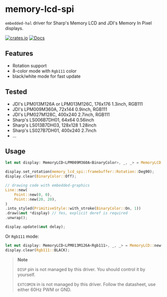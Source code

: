# memory-lcd-spi

`embedded-hal` driver for Sharp's Memory LCD and JDI's Memory In Pixel displays.

[![crates.io](https://img.shields.io/crates/v/memory-lcd-spi.svg)](https://crates.io/crates/memory-lcd-spi)
[![Docs](https://docs.rs/memory-lcd-spi/badge.svg)](https://docs.rs/memory-lcd-spi)

## Features

- Rotation support
- 8-color mode with `Rgb111` color
- black/white mode for fast update

## Tested

- JDI's LPM013M126A or LPM013M126C, 176x176 1.3inch, RGB111
- JDI's LPM009M360A, 72x144 0.9inch, RGB111
- JDI's LPM027M128C, 400x240 2.7inch, RGB111
- Sharp's LS006B7DH01, 64x64 0.56inch
- Sharp's LS013B7DH03, 128x128 1.28inch
- Sharp's LS027B7DH01, 400x240 2.7inch
- ...

## Usage

```rust
let mut display: MemoryLCD<LPM009M360A<BinaryColor>, _, _> = MemoryLCD::new(spi, cs);

display.set_rotation(memory_lcd_spi::framebuffer::Rotation::Deg90);
display.clear(BinaryColor::Off);

// drawing code with embedded-graphics
Line::new(
    Point::new(0, 0),
    Point::new(20, 20),
)
.into_styled(PrimitiveStyle::with_stroke(BinaryColor::On, 1))
.draw(&mut *display) // Yes, explicit deref is required
.unwrap();

display.update(&mut delay);
```

Or `Rgb111` mode:

```rust
let mut display: MemoryLCD<LPM013M126A<Rgb111>, _, _> = MemoryLCD::new(spi, cs);
display.clear(Rgb111::BLACK);
```

> **Note**
>
> `DISP` pin is not managed by this driver. You should control it by yourself.
>
> `EXTCOMIN` in is not managed by this driver. Follow the datasheet, use either 60Hz PWM or GND.
